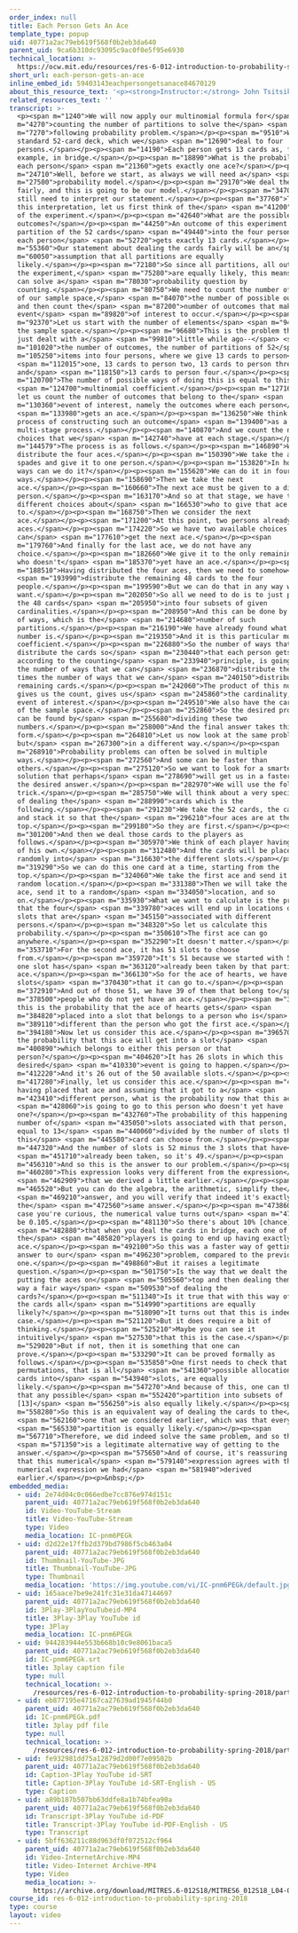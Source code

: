 ```yaml
---
order_index: null
title: Each Person Gets An Ace
template_type: popup
uid: 40771a2ac79eb619f568f0b2eb3da640
parent_uid: 9ca6b310dc93095c9ac0f0e5f95e6930
technical_location: >-
  https://ocw.mit.edu/resources/res-6-012-introduction-to-probability-spring-2018/part-i-the-fundamentals/each-person-gets-an-ace
short_url: each-person-gets-an-ace
inline_embed_id: 59403143eachpersongetsanace84670129
about_this_resource_text: '<p><strong>Instructor:</strong> John Tsitsiklis</p>'
related_resources_text: ''
transcript: >-
  <p><span m="1240">We will now apply our multinomial formula for</span> <span
  m="4270">counting the number of partitions to solve the</span> <span
  m="7270">following probability problem.</span></p><p><span m="9510">We have a
  standard 52-card deck, which we</span> <span m="12690">deal to four
  persons.</span></p><p><span m="14190">Each person gets 13 cards as, for
  example, in bridge.</span></p><p><span m="18890">What is the probability that
  each person</span> <span m="21360">gets exactly one ace?</span></p><p><span
  m="24710">Well, before we start, as always we will need a</span> <span
  m="27500">probability model.</span></p><p><span m="29170">We deal the cards
  fairly, and this is going to be our model.</span></p><p><span m="34700">But we
  still need to interpret our statement.</span></p><p><span m="37760">To give
  this interpretation, let us first think of the</span> <span m="41200">outcomes
  of the experiment.</span></p><p><span m="42640">What are the possible
  outcomes?</span></p><p><span m="44250">An outcome of this experiment is a
  partition of the 52 cards</span> <span m="49440">into the four persons so that
  each person</span> <span m="52720">gets exactly 13 cards.</span></p><p><span
  m="55360">Our statement about dealing the cards fairly will be an</span> <span
  m="60050">assumption that all partitions are equally
  likely.</span></p><p><span m="72180">So since all partitions, all outcomes of
  the experiment,</span> <span m="75280">are equally likely, this means that we
  can solve a</span> <span m="78030">probability question by
  counting.</span></p><p><span m="80750">We need to count the number of elements
  of our sample space,</span> <span m="84070">the number of possible outcomes,
  and then count the</span> <span m="87200">number of outcomes that make the
  event</span> <span m="89820">of interest to occur.</span></p><p><span
  m="92370">Let us start with the number of elements</span> <span m="94360">of
  the sample space.</span></p><p><span m="96680">This is the problem that we
  just dealt with a</span> <span m="99810">little while ago--</span> <span
  m="101020">the number of outcomes, the number of partitions of 52</span> <span
  m="105250">items into four persons, where we give 13 cards to person</span>
  <span m="112015">one, 13 cards to person two, 13 cards to person three,
  and</span> <span m="118150">13 cards to person four.</span></p><p><span
  m="120700">The number of possible ways of doing this is equal to this</span>
  <span m="124700">multinomial coefficient.</span></p><p><span m="127160">So now
  let us count the number of outcomes that belong to the</span> <span
  m="130360">event of interest, namely the outcomes where each person</span>
  <span m="133980">gets an ace.</span></p><p><span m="136250">We think of the
  process of constructing such an outcome</span> <span m="139400">as a
  multi-stage process.</span></p><p><span m="140870">And we count the number of
  choices that we</span> <span m="142740">have at each stage.</span></p><p><span
  m="144579">The process is as follows.</span></p><p><span m="146890">We first
  distribute the four aces.</span></p><p><span m="150390">We take the ace of
  spades and give it to one person.</span></p><p><span m="153820">In how many
  ways can we do it?</span></p><p><span m="155620">We can do it in four
  ways.</span></p><p><span m="158690">Then we take the next
  ace.</span></p><p><span m="160660">The next ace must be given to a different
  person.</span></p><p><span m="163170">And so at that stage, we have three
  different choices about</span> <span m="166530">who to give that ace
  to.</span></p><p><span m="168750">Then we consider the next
  ace.</span></p><p><span m="171200">At this point, two persons already have
  aces.</span></p><p><span m="174220">So we have two available choices for who
  can</span> <span m="177610">get the next ace.</span></p><p><span
  m="179760">And finally for the last ace, we do not have any
  choice.</span></p><p><span m="182660">We give it to the only remaining person
  who doesn't</span> <span m="185370">yet have an ace.</span></p><p><span
  m="188510">Having distributed the four aces, then we need to somehow</span>
  <span m="193990">distribute the remaining 48 cards to the four
  people.</span></p><p><span m="199590">But we can do that in any way we
  want.</span></p><p><span m="202050">So all we need to do is to just partition
  the 48 cards</span> <span m="205950">into four subsets of given
  cardinalities.</span></p><p><span m="208950">And this can be done by a number
  of ways, which is the</span> <span m="214680">number of such
  partitions.</span></p><p><span m="216190">We have already found what that
  number is.</span></p><p><span m="219350">And it is this particular multinomial
  coefficient.</span></p><p><span m="226880">So the number of ways that we can
  distribute the cards so</span> <span m="230440">that each person gets an ace,
  according to the counting</span> <span m="233940">principle, is going to be
  the number of ways that we can</span> <span m="236870">distribute the aces
  times the number of ways that we can</span> <span m="240150">distribute the
  remaining cards.</span></p><p><span m="242060">The product of this number
  gives us the count, gives us</span> <span m="245860">the cardinality, of the
  event of interest.</span></p><p><span m="249510">We also have the cardinality
  of the sample space.</span></p><p><span m="252860">So the desired probability
  can be found by</span> <span m="255680">dividing these two
  numbers.</span></p><p><span m="258000">And the final answer takes this
  form.</span></p><p><span m="264810">Let us now look at the same problem
  but</span> <span m="267300">in a different way.</span></p><p><span
  m="268910">Probability problems can often be solved in multiple
  ways.</span></p><p><span m="272560">And some can be faster than
  others.</span></p><p><span m="275120">So we want to look for a smarter
  solution that perhaps</span> <span m="278690">will get us in a faster way to
  the desired answer.</span></p><p><span m="282970">We will use the following
  trick.</span></p><p><span m="285750">We will think about a very specific way
  of dealing the</span> <span m="288990">cards which is the
  following.</span></p><p><span m="291230">We take the 52 cards, the card deck,
  and stack it so that the</span> <span m="296210">four aces are at the
  top.</span></p><p><span m="299180">So they are first.</span></p><p><span
  m="301200">And then we deal those cards to the players as
  follows.</span></p><p><span m="305970">We think of each player having 13 slots
  of his own.</span></p><p><span m="312480">And the cards will be placed
  randomly into</span> <span m="316630">the different slots.</span></p><p><span
  m="319290">So we can do this one card at a time, starting from the
  top.</span></p><p><span m="324060">We take the first ace and send it to a
  random location.</span></p><p><span m="331380">Then we will take the second
  ace, send it to a random</span> <span m="334050">location, and so
  on.</span></p><p><span m="335930">What we want to calculate is the probability
  that the four</span> <span m="339780">aces will end up in locations or in
  slots that are</span> <span m="345150">associated with different
  persons.</span></p><p><span m="348320">So let us calculate this
  probability.</span></p><p><span m="350610">The first ace can go
  anywhere.</span></p><p><span m="352290">It doesn't matter.</span></p><p><span
  m="353710">For the second ace, it has 51 slots to choose
  from.</span></p><p><span m="359720">It's 51 because we started with 52, but
  one slot has</span> <span m="363120">already been taken by that particular
  ace.</span></p><p><span m="366130">So for the ace of hearts, we have 51
  slots</span> <span m="370430">that it can go to.</span></p><p><span
  m="372910">And out of those 51, we have 39 of them that belong to</span> <span
  m="378500">people who do not yet have an ace.</span></p><p><span m="380970">So
  this is the probability that the ace of hearts gets</span> <span
  m="384820">placed into a slot that belongs to a person who is</span> <span
  m="389110">different than the person who got the first ace.</span></p><p><span
  m="394180">Now let us consider this ace.</span></p><p><span m="396570">What is
  the probability that this ace will get into a slot</span> <span
  m="400890">which belongs to either this person or that
  person?</span></p><p><span m="404620">It has 26 slots in which this
  desired</span> <span m="410330">event is going to happen.</span></p><p><span
  m="412220">And it's 26 out of the 50 available slots.</span></p><p><span
  m="417280">Finally, let us consider this ace.</span></p><p><span m="420300">So
  having placed that ace and assuming that it got to a</span> <span
  m="423410">different person, what is the probability now that this ace</span>
  <span m="428060">is going to go to this person who doesn't yet have
  one?</span></p><p><span m="432760">The probability of this happening is the
  number of</span> <span m="435050">slots associated with that person, which is
  equal to 13</span> <span m="440060">divided by the number of slots that
  this</span> <span m="445580">card can choose from.</span></p><p><span
  m="447320">And the number of slots is 52 minus the 3 slots that have</span>
  <span m="451710">already been taken, so it's 49.</span></p><p><span
  m="456310">And so this is the answer to our problem.</span></p><p><span
  m="460280">This expression looks very different from the expression</span>
  <span m="462909">that we derived a little earlier.</span></p><p><span
  m="465520">But you can do the algebra, the arithmetic, simplify the</span>
  <span m="469210">answer, and you will verify that indeed it's exactly
  the</span> <span m="472560">same answer.</span></p><p><span m="473860">And in
  case you're curious, the numerical value turns out</span> <span m="478520">to
  be 0.105.</span></p><p><span m="481130">So there's about 10% [chance]</span>
  <span m="482880">that when you deal the cards in bridge, each one of
  the</span> <span m="485820">players is going to end up having exactly one
  ace.</span></p><p><span m="492100">So this was a faster way of getting to the
  answer to our</span> <span m="496230">problem, compared to the previous
  one.</span></p><p><span m="498860">But it raises a legitimate
  question.</span></p><p><span m="501750">Is the way that we dealt the cards by
  putting the aces on</span> <span m="505560">top and then dealing them, is that
  way a fair way</span> <span m="509530">of dealing the
  cards?</span></p><p><span m="511340">Is it true that with this way of dealing
  the cards all</span> <span m="514990">partitions are equally
  likely?</span></p><p><span m="518090">It turns out that this is indeed the
  case.</span></p><p><span m="521120">But it does require a bit of
  thinking.</span></p><p><span m="525210">Maybe you can see it
  intuitively</span> <span m="527530">that this is the case.</span></p><p><span
  m="529020">But if not, then it is something that one can
  prove.</span></p><p><span m="533290">It can be proved formally as
  follows.</span></p><p><span m="535850">One first needs to check that all
  permutations, that is all</span> <span m="541360">possible allocations of
  cards into</span> <span m="543940">slots, are equally
  likely.</span></p><p><span m="547270">And because of this, one can then argue
  that any possible</span> <span m="552420">partition into subsets of
  [13]</span> <span m="556250">is also equally likely.</span></p><p><span
  m="558280">So this is an equivalent way of dealing the cards to the</span>
  <span m="562160">one that we considered earlier, which was that every</span>
  <span m="565330">partition is equally likely.</span></p><p><span
  m="567710">Therefore, we did indeed solve the same problem, and so this</span>
  <span m="571350">is a legitimate alternative way of getting to the
  answer.</span></p><p><span m="575650">And of course, it's reassuring to check
  that this numerical</span> <span m="579140">expression agrees with the
  numerical expression we had</span> <span m="581940">derived
  earlier.</span></p><p>&nbsp;</p>
embedded_media:
  - uid: 2e74d04c0c066edbe7cc876e974d151c
    parent_uid: 40771a2ac79eb619f568f0b2eb3da640
    id: Video-YouTube-Stream
    title: Video-YouTube-Stream
    type: Video
    media_location: IC-pnm6PEGk
  - uid: d2d22e17ffb2d379bd7986f5cb463a04
    parent_uid: 40771a2ac79eb619f568f0b2eb3da640
    id: Thumbnail-YouTube-JPG
    title: Thumbnail-YouTube-JPG
    type: Thumbnail
    media_location: 'https://img.youtube.com/vi/IC-pnm6PEGk/default.jpg'
  - uid: 165aace7be9e241fc31e31da47144697
    parent_uid: 40771a2ac79eb619f568f0b2eb3da640
    id: 3Play-3PlayYouTubeid-MP4
    title: 3Play-3Play YouTube id
    type: 3Play
    media_location: IC-pnm6PEGk
  - uid: 944283944e553b668b10c9e8061baca5
    parent_uid: 40771a2ac79eb619f568f0b2eb3da640
    id: IC-pnm6PEGk.srt
    title: 3play caption file
    type: null
    technical_location: >-
      /resources/res-6-012-introduction-to-probability-spring-2018/part-i-the-fundamentals/each-person-gets-an-ace/IC-pnm6PEGk.srt
  - uid: eb877195e47167ca27639ad1945f44b0
    parent_uid: 40771a2ac79eb619f568f0b2eb3da640
    id: IC-pnm6PEGk.pdf
    title: 3play pdf file
    type: null
    technical_location: >-
      /resources/res-6-012-introduction-to-probability-spring-2018/part-i-the-fundamentals/each-person-gets-an-ace/IC-pnm6PEGk.pdf
  - uid: fe932981dd75a12879d2d00f7e09502b
    parent_uid: 40771a2ac79eb619f568f0b2eb3da640
    id: Caption-3Play YouTube id-SRT
    title: Caption-3Play YouTube id-SRT-English - US
    type: Caption
  - uid: a89b187b507bb63ddfe8a1b74bfea90a
    parent_uid: 40771a2ac79eb619f568f0b2eb3da640
    id: Transcript-3Play YouTube id-PDF
    title: Transcript-3Play YouTube id-PDF-English - US
    type: Transcript
  - uid: 5bff636211c88d963df0f072512cf964
    parent_uid: 40771a2ac79eb619f568f0b2eb3da640
    id: Video-InternetArchive-MP4
    title: Video-Internet Archive-MP4
    type: Video
    media_location: >-
      https://archive.org/download/MITRES.6-012S18/MITRES6_012S18_L04-08_300k.mp4
course_id: res-6-012-introduction-to-probability-spring-2018
type: course
layout: video
---
```

